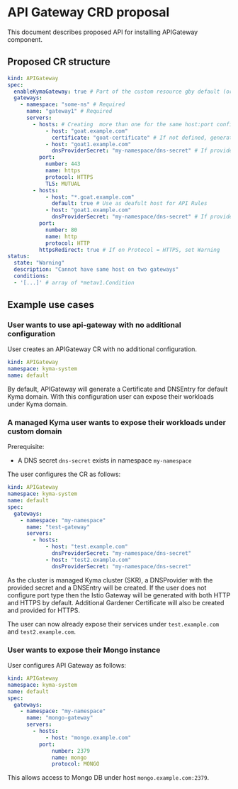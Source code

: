 # API Gateway CRD proposal

This document describes proposed API for installing APIGateway component.

## Proposed CR structure

```yaml
kind: APIGateway
spec:
  enableKymaGateway: true # Part of the custom resource gby default (or true if not defined)
  gateways:
    - namespace: "some-ns" # Required
      name: "gateway1" # Required
      servers:
        - hosts: # Creating  more than one for the same host:port configuration should result in  Warning
            - host: "goat.example.com"
              certificate: "goat-certificate" # If not defined, generate Gardener certificate
            - host: "goat1.example.com"
              dnsProviderSecret: "my-namespace/dns-secret" # If provided generate a DNS Entry with Gardener 
          port:
            number: 443
            name: https
            protocol: HTTPS
            TLS: MUTUAL
        - hosts:
            - host: "*.goat.example.com"
              default: true # Use as deafult host for API Rules
            - host: "goat1.example.com"
              dnsProviderSecret: "my-namespace/dns-secret" # If provided generate a DNS Entry with Gardener 
          port:
            number: 80
            name: http
            protocol: HTTP
          httpsRedirect: true # If on Protocol = HTTPS, set Warning
status:
  state: "Warning"
  description: "Cannot have same host on two gateways"
  conditions:
  - '[...]' # array of *metav1.Condition

```

## Example use cases

### User wants to use api-gateway with no additional configuration

User creates an APIGateway CR with no additional configuration.

```yaml
kind: APIGateway
namespace: kyma-system
name: default
```

By default, APIGateway will generate a Certificate and DNSEntry for default Kyma domain. With this configuration user can expose their workloads under Kyma domain.

### A managed Kyma user wants to expose their workloads under custom domain

Prerequisite:
- A DNS secret `dns-secret` exists in namespace `my-namespace`

The user configures the CR as follows:

```yaml
kind: APIGateway
namespace: kyma-system
name: default
spec:
  gateways:
    - namespace: "my-namespace"
      name: "test-gateway"
      servers:
        - hosts:
            - host: "test.example.com"
              dnsProviderSecret: "my-namespace/dns-secret"
            - host: "test2.example.com"
              dnsProviderSecret: "my-namespace/dns-secret"
```

As the cluster is managed Kyma cluster (SKR), a DNSProvider with the provided secret and a DNSEntry will be created. If the user does not configure port type then the Istio Gateway will be generated with both HTTP and HTTPS by default. Additional Gardener Certificate will also be created and provided for HTTPS.

The user can now already expose their services under `test.example.com` and `test2.example.com`.

### User wants to expose their Mongo instance

User configures API Gateway as follows: 

```yaml
kind: APIGateway
namespace: kyma-system
name: default
spec:
  gateways:
    - namespace: "my-namespace"
      name: "mongo-gateway"
      servers:
        - hosts:
            - host: "mongo.example.com"
          port:
              number: 2379
              name: mongo
              protocol: MONGO
```

This allows access to Mongo DB under host `mongo.example.com:2379`.
